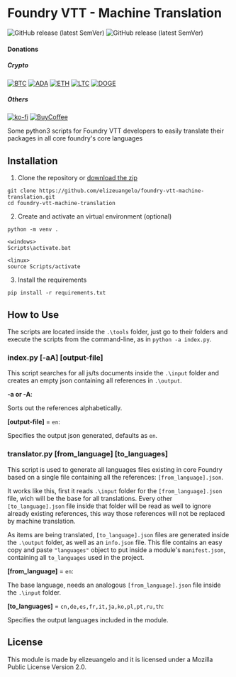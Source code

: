 # Foundry VTT - Machine Translation

![GitHub release (latest SemVer)](https://img.shields.io/github/v/release/elizeuangelo/foundry-vtt-machine-translation)
![GitHub release (latest SemVer)](https://img.shields.io/github/issues-raw/elizeuangelo/foundry-vtt-machine-translation)

#### Donations

##### Crypto

[![BTC](https://img.shields.io/badge/bitcoin-gold.svg)](https://blockchair.com/bitcoin/address/bc1qtyy30h4d7yc6d3pjwmu46mpqxw7v50jnsq5sk9)
[![ADA](https://img.shields.io/badge/Cardano-9cf.svg)](https://cardanoscan.io/address/addr1qy32u0vthhy76mdck84nanw6d8t2ufrhv3pzulycp75lcp6jfmzvguq883d96hq5cmys2h28hmqfpjyfz4ceuw29h33sa3t5mf)
[![ETH](https://img.shields.io/badge/ethereum-silver.svg)](https://blockchair.com/ethereum/address/0xa9c30d78f6ba250523289090bcc55832eda19a16)
[![LTC](https://img.shields.io/badge/litecoin-lightgrey.svg)](https://blockchair.com/litecoin/address/LbB43DHAny9CShT5yL6Fc62SMXQUvZVEtZ)
[![DOGE](https://img.shields.io/badge/doge-yellow.svg)](https://blockchair.com/dogecoin/address/DPmkqoDc25YeLhSK2LbQyvyi1yP5f4JvDh)

##### Others

[![ko-fi](https://img.shields.io/badge/Kofi-red.svg)](https://ko-fi.com/B0B024E6C)
[![BuyCoffee](https://img.shields.io/badge/coffee-%243-orange)](https://www.buymeacoffee.com/j6auA0z)

Some python3 scripts for Foundry VTT developers to easily translate their packages in all core foundry's core languages

## Installation

1. Clone the repository or [download the zip](https://github.com/elizeuangelo/foundry-vtt-machine-translation/archive/refs/tags/v1.01.zip)

```
git clone https://github.com/elizeuangelo/foundry-vtt-machine-translation.git
cd foundry-vtt-machine-translation
```

2. Create and activate an virtual environment (optional)

```
python -m venv .

<windows>
Scripts\activate.bat

<linux>
source Scripts/activate
```

3. Install the requirements

```
pip install -r requirements.txt
```

## How to Use

The scripts are located inside the `.\tools` folder, just go to their folders and execute the scripts from the command-line, as in `python -a index.py`.

### index.py [-aA] [output-file]

This script searches for all js/ts documents inside the `.\input` folder and creates an empty json containing all references in `.\output`.

**-a or -A**:

Sorts out the references alphabetically.

**[output-file]** = `en`:

Specifies the output json generated, defaults as `en`.

### translator.py [from_language] [to_languages]

This script is used to generate all languages files existing in core Foundry based on a single file containing all the references: `[from_language].json`.

It works like this, first it reads `.\input` folder for the `[from_language].json` file, wich will be the base for all translations. Every other `[to_language].json` file inside that folder will be read as well to ignore already existing references, this way those references will not be replaced by machine translation.

As items are being translated, `[to_language].json` files are generated inside the `.\output` folder, as well as an `info.json` file. This file contains an easy copy and paste `"languages"` object to put inside a module's `manifest.json`, containing all `to_languages` used in the project.

**[from_language]** = `en`:

The base language, needs an analogous `[from_language].json` file inside the `.\input` folder.

**[to_languages]** = `cn,de,es,fr,it,ja,ko,pl,pt,ru,th`:

Specifies the output languages included in the module.

## License

This module is made by elizeuangelo and it is licensed under a Mozilla Public License Version 2.0.
